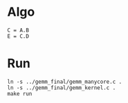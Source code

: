 # Algo

```
C = A.B
E = C.D
```

# Run

```
ln -s ../gemm_final/gemm_manycore.c .
ln -s ../gemm_final/gemm_kernel.c .
make run
```
